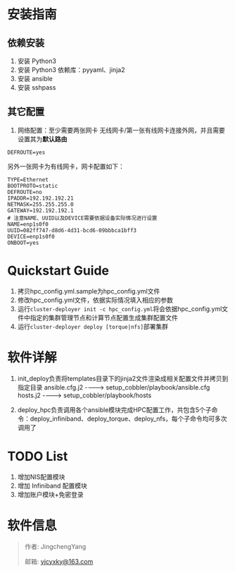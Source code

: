# 安装指南
## 依赖安装
1. 安装 Python3
2. 安装 Python3 依赖库：pyyaml、jinja2
3. 安装 ansible
4. 安装 sshpass

## 其它配置
1. 网络配置：至少需要两张网卡
无线网卡/第一张有线网卡连接外网，并且需要设置其为**默认路由**
```
DEFROUTE=yes
```
另外一张网卡为有线网卡，网卡配置如下：
```
TYPE=Ethernet
BOOTPROTO=static
DEFROUTE=no
IPADDR=192.192.192.21
NETMASK=255.255.255.0
GATEWAY=192.192.192.1
# 注意NAME、UUID以及DEVICE需要依据设备实际情况进行设置
NAME=enp1s0f0
UUID=082ff747-d8d6-4d31-bcd6-09bbbca1bff3
DEVICE=enp1s0f0
ONBOOT=yes
```

# Quickstart Guide
1. 拷贝hpc_config.yml.sample为hpc_config.yml文件
2. 修改hpc_config.yml文件，依据实际情况填入相应的参数
3. 运行`cluster-deployer init -c hpc_config.yml`将会依据hpc_config.yml文件中指定的集群管理节点和计算节点配置生成集群配置文件
4. 运行`cluster-deployer deploy [torque|nfs]`部署集群

# 软件详解
1. init_deploy负责将templates目录下的jinja2文件渲染成相关配置文件并拷贝到指定目录
    ansible.cfg.j2 ----> setup_cobbler/playbook/ansible.cfg
    hosts.j2 ----> setup_cobbler/playbook/hosts

2. deploy_hpc负责调用各个ansible模块完成HPC配置工作，共包含5个子命令：deploy_infiniband、deploy_torque、deploy_nfs，每个子命令均可多次调用了

# TODO List
1. 增加NIS配置模块
2. 增加 Infiniband 配置模块
3. 增加账户模块+免密登录

# 软件信息
> 作者: JingchengYang
>
> 邮箱: yjcyxky@163.com